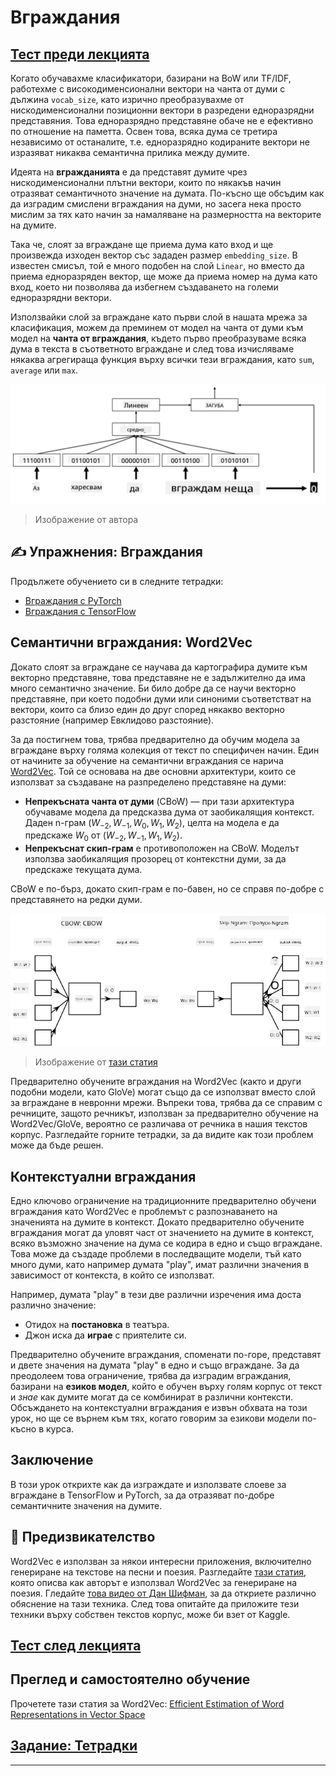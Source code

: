 <!--
CO_OP_TRANSLATOR_METADATA:
{
  "original_hash": "b708c9b85b833864c73c6281f1e6b96e",
  "translation_date": "2025-09-23T14:35:42+00:00",
  "source_file": "lessons/5-NLP/14-Embeddings/README.md",
  "language_code": "bg"
}
-->
# Вграждания

## [Тест преди лекцията](https://ff-quizzes.netlify.app/en/ai/quiz/27)

Когато обучавахме класификатори, базирани на BoW или TF/IDF, работехме с високодименсионални вектори на чанта от думи с дължина `vocab_size`, като изрично преобразувахме от нискодименсионални позиционни вектори в разредени едноразрядни представяния. Това едноразрядно представяне обаче не е ефективно по отношение на паметта. Освен това, всяка дума се третира независимо от останалите, т.е. едноразрядно кодираните вектори не изразяват никаква семантична прилика между думите.

Идеята на **вгражданията** е да представят думите чрез нискодименсионални плътни вектори, които по някакъв начин отразяват семантичното значение на думата. По-късно ще обсъдим как да изградим смислени вграждания на думи, но засега нека просто мислим за тях като начин за намаляване на размерността на векторите на думите.

Така че, слоят за вграждане ще приема дума като вход и ще произвежда изходен вектор със зададен размер `embedding_size`. В известен смисъл, той е много подобен на слой `Linear`, но вместо да приема едноразряден вектор, ще може да приема номер на дума като вход, което ни позволява да избегнем създаването на големи едноразрядни вектори.

Използвайки слой за вграждане като първи слой в нашата мрежа за класификация, можем да преминем от модел на чанта от думи към модел на **чанта от вграждания**, където първо преобразуваме всяка дума в текста в съответното вграждане и след това изчисляваме някаква агрегираща функция върху всички тези вграждания, като `sum`, `average` или `max`.

![Изображение, показващо класификатор с вграждания за пет думи от последователност.](../../../../../translated_images/embedding-classifier-example.b77f021a7ee67eeec8e68bfe11636c5b97d6eaa067515a129bfb1d0034b1ac5b.bg.png)

> Изображение от автора

## ✍️ Упражнения: Вграждания

Продължете обучението си в следните тетрадки:
* [Вграждания с PyTorch](EmbeddingsPyTorch.ipynb)
* [Вграждания с TensorFlow](EmbeddingsTF.ipynb)

## Семантични вграждания: Word2Vec

Докато слоят за вграждане се научава да картографира думите към векторно представяне, това представяне не е задължително да има много семантично значение. Би било добре да се научи векторно представяне, при което подобни думи или синоними съответстват на вектори, които са близо един до друг според някакво векторно разстояние (например Евклидово разстояние).

За да постигнем това, трябва предварително да обучим модела за вграждане върху голяма колекция от текст по специфичен начин. Един от начините за обучение на семантични вграждания се нарича [Word2Vec](https://en.wikipedia.org/wiki/Word2vec). Той се основава на две основни архитектури, които се използват за създаване на разпределено представяне на думи:

 - **Непрекъсната чанта от думи** (CBoW) — при тази архитектура обучаваме модела да предсказва дума от заобикалящия контекст. Даден n-грам $(W_{-2},W_{-1},W_0,W_1,W_2)$, целта на модела е да предскаже $W_0$ от $(W_{-2},W_{-1},W_1,W_2)$.
 - **Непрекъснат скип-грам** е противоположен на CBoW. Моделът използва заобикалящия прозорец от контекстни думи, за да предскаже текущата дума.

CBoW е по-бърз, докато скип-грам е по-бавен, но се справя по-добре с представянето на редки думи.

![Изображение, показващо алгоритмите CBoW и Skip-Gram за преобразуване на думи във вектори.](../../../../../translated_images/example-algorithms-for-converting-words-to-vectors.fbe9207a726922f6f0f5de66427e8a6eda63809356114e28fb1fa5f4a83ebda7.bg.png)

> Изображение от [тази статия](https://arxiv.org/pdf/1301.3781.pdf)

Предварително обучените вграждания на Word2Vec (както и други подобни модели, като GloVe) могат също да се използват вместо слой за вграждане в невронни мрежи. Въпреки това, трябва да се справим с речниците, защото речникът, използван за предварително обучение на Word2Vec/GloVe, вероятно се различава от речника в нашия текстов корпус. Разгледайте горните тетрадки, за да видите как този проблем може да бъде решен.

## Контекстуални вграждания

Едно ключово ограничение на традиционните предварително обучени вграждания като Word2Vec е проблемът с разпознаването на значенията на думите в контекст. Докато предварително обучените вграждания могат да уловят част от значението на думите в контекст, всяко възможно значение на дума се кодира в едно и също вграждане. Това може да създаде проблеми в последващите модели, тъй като много думи, като например думата "play", имат различни значения в зависимост от контекста, в който се използват.

Например, думата "play" в тези две различни изречения има доста различно значение:

- Отидох на **постановка** в театъра.
- Джон иска да **играе** с приятелите си.

Предварително обучените вграждания, споменати по-горе, представят и двете значения на думата "play" в едно и също вграждане. За да преодолеем това ограничение, трябва да изградим вграждания, базирани на **езиков модел**, който е обучен върху голям корпус от текст и *знае* как думите могат да се комбинират в различни контексти. Обсъждането на контекстуални вграждания е извън обхвата на този урок, но ще се върнем към тях, когато говорим за езикови модели по-късно в курса.

## Заключение

В този урок открихте как да изграждате и използвате слоеве за вграждане в TensorFlow и PyTorch, за да отразяват по-добре семантичните значения на думите.

## 🚀 Предизвикателство

Word2Vec е използван за някои интересни приложения, включително генериране на текстове на песни и поезия. Разгледайте [тази статия](https://www.politetype.com/blog/word2vec-color-poems), която описва как авторът е използвал Word2Vec за генериране на поезия. Гледайте [това видео от Дан Шифман](https://www.youtube.com/watch?v=LSS_bos_TPI&ab_channel=TheCodingTrain), за да откриете различно обяснение на тази техника. След това опитайте да приложите тези техники върху собствен текстов корпус, може би взет от Kaggle.

## [Тест след лекцията](https://ff-quizzes.netlify.app/en/ai/quiz/28)

## Преглед и самостоятелно обучение

Прочетете тази статия за Word2Vec: [Efficient Estimation of Word Representations in Vector Space](https://arxiv.org/pdf/1301.3781.pdf)

## [Задание: Тетрадки](assignment.md)

---

